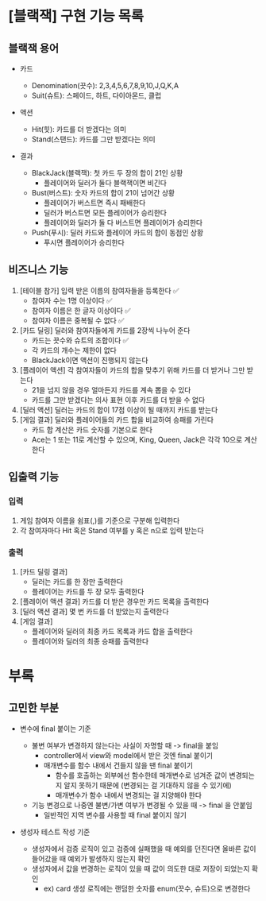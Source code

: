 # [블랙잭] 구현 기능 목록

## 블랙잭 용어

- 카드
    - Denomination(끗수): 2,3,4,5,6,7,8,9,10,J,Q,K,A
    - Suit(슈트): 스페이드, 하트, 다이아몬드, 클럽

- 액션
    - Hit(힛): 카드를 더 받겠다는 의미
    - Stand(스탠드): 카드를 그만 받겠다는 의미

- 결과
    - BlackJack(블랙잭): 첫 카드 두 장의 합이 21인 상황
        - 플레이어와 딜러가 둘다 블랙잭이면 비긴다
    - Bust(버스트): 숫자 카드의 합이 21이 넘어간 상황
        - 플레이어가 버스트면 즉시 패배한다
        - 딜러가 버스트면 모든 플레이어가 승리한다
        - 플레이어와 딜러가 둘 다 버스트면 플레이어가 승리한다
    - Push(푸시): 딜러 카드와 플레이어 카드의 합이 동점인 상황
        - 푸시면 플레이어가 승리한다

## 비즈니스 기능

1. [테이블 참가] 입력 받은 이름의 참여자들을 등록한다 ✅
    - 참여자 수는 1명 이상이다 ✅
    - 참여자 이름은 한 글자 이상이다 ✅
    - 참여자 이름은 중복될 수 없다 ✅
2. [카드 딜링] 딜러와 참여자들에게 카드를 2장씩 나누어 준다
    - 카드는 끗수와 슈트의 조합이다 ✅
    - 각 카드의 개수는 제한이 없다
    - BlackJack이면 액션이 진행되지 않는다
3. [플레이어 액션] 각 참여자들이 카드의 합을 맞추기 위해 카드를 더 받거나 그만 받는다
    - 21을 넘지 않을 경우 얼마든지 카드를 계속 뽑을 수 있다
    - 카드를 그만 받겠다는 의사 표현 이후 카드를 더 받을 수 없다
4. [딜러 액션] 딜러는 카드의 합이 17점 이상이 될 때까지 카드를 받는다
5. [게임 결과] 딜러와 플레이어들의 카드 합을 비교하여 승패를 가린다
    - 카드 합 계산은 카드 숫자를 기본으로 한다
    - Ace는 1 또는 11로 계산할 수 있으며, King, Queen, Jack은 각각 10으로 계산한다

## 입출력 기능

### 입력

1. 게임 참여자 이름을 쉼표(,)를 기준으로 구분해 입력한다
2. 각 참여자마다 Hit 혹은 Stand 여부를 y 혹은 n으로 입력 받는다

### 출력

1. [카드 딜링 결과]
    - 딜러는 카드를 한 장만 출력한다
    - 플레이어는 카드를 두 장 모두 출력한다
2. [플레이어 액션 결과] 카드를 더 받은 경우만 카드 목록을 출력한다
3. [딜러 액션 결과] 몇 번 카드를 더 받았는지 출력한다
4. [게임 결과]
    - 플레이어와 딜러의 최종 카드 목록과 카드 합을 출력한다
    - 플레이어와 딜러의 최종 승패를 출력한다

# 부록

## 고민한 부분

- 변수에 final 붙이는 기준
    - 불변 여부가 변경하지 않는다는 사실이 자명할 때 -> final을 붙임
        - controller에서 view와 model에서 받은 것엔 final 붙이기
        - 매개변수를 함수 내에서 건들지 않을 땐 final 붙이기
            - 함수를 호출하는 외부에선 함수한테 매개변수로 넘겨준 값이 변경되는지 알지 못하기 때문에 (변경되는 걸 기대하지 않을 수 있기에)
            - 매개변수가 함수 내에서 변경되는 걸 지양해야 한다
    - 기능 변경으로 나중엔 불변/가변 여부가 변경될 수 있을 때 -> final 을 안붙임
        - 일반적인 지역 변수를 사용할 때 final 붙이지 않기

- 생성자 테스트 작성 기준
    - 생성자에서 검증 로직이 있고 검증에 실패했을 때 예외를 던진다면 올바른 값이 들어갔을 때 예외가 발생하지 않는지 확인
    - 생성자에서 값을 변경하는 로직이 있을 때 값이 의도한 대로 저장이 되었는지 확인
        - ex) card 생성 로직에는 랜덤한 숫자를 enum(끗수, 슈트)으로 변경한다

